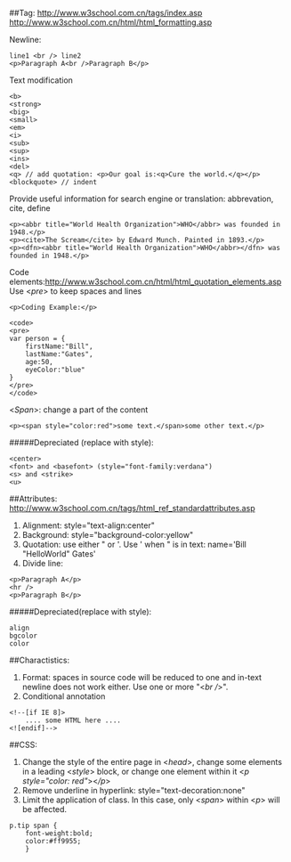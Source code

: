 ##Tag: 
http://www.w3school.com.cn/tags/index.asp  
http://www.w3school.com.cn/html/html_formatting.asp  
  
Newline: 
```
line1 <br /> line2
<p>Paragraph A<br />Paragraph B</p>
```
  
Text modification  
```
<b>
<strong>
<big>
<small>
<em>
<i>
<sub>
<sup>
<ins>
<del>
<q> // add quotation: <p>Our goal is:<q>Cure the world.</q></p>
<blockquote> // indent
```

Provide useful information for search engine or translation: abbrevation, cite, define  
```
<p><abbr title="World Health Organization">WHO</abbr> was founded in 1948.</p>
<p><cite>The Scream</cite> by Edward Munch. Painted in 1893.</p>
<p><dfn><abbr title="World Health Organization">WHO</abbr></dfn> was founded in 1948.</p>
```

Code elements:http://www.w3school.com.cn/html/html_quotation_elements.asp  
Use <_pre_> to keep spaces and lines  
```
<p>Coding Example:</p>

<code>
<pre>
var person = {
    firstName:"Bill",
    lastName:"Gates",
    age:50,
    eyeColor:"blue"
}
</pre>
</code>
```

<_Span_>: change a part of the content  
```
<p><span style="color:red">some text.</span>some other text.</p>
```

#####Depreciated (replace with style):
```
<center>
<font> and <basefont> (style="font-family:verdana")
<s> and <strike>	
<u>
```
  

##Attributes: http://www.w3school.com.cn/tags/html_ref_standardattributes.asp
1. Alignment: style="text-align:center"
2. Background: style="background-color:yellow" 
3. Quotation: use either " or '. Use ' when " is in text: name='Bill "HelloWorld" Gates'  
4. Divide line: 
```
<p>Paragraph A</p>
<hr />
<p>Paragraph B</p>
```
#####Depreciated(replace with style):
```
align
bgcolor
color
```

##Charactistics:  
1. Format: spaces in source code will be reduced to one and in-text newline does not work either. Use one or more "<*br /*>". 
2. Conditional annotation
```
<!--[if IE 8]>
    .... some HTML here ....
<![endif]-->
```


##CSS:   
1. Change the style of the entire page in <_head_>, change some elements in a leading <_style_> block, or change one element within it <_p style="color: red"_><_/p_>  
2. Remove underline in hyperlink: style="text-decoration:none"  
3. Limit the application of class. In this case, only <_span_> within <_p_> will be affected.   
```
p.tip span {
	font-weight:bold;
	color:#ff9955;
	}
```
